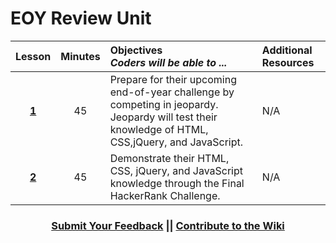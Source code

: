 # EOY Review Unit

|Lesson|Minutes|Objectives <br> *Coders will be able to ...*|Additional Resources|
|:-------:|:-------:|:-------|:-------|
|[**1**](https://drive.google.com/open?id=1Jsh8ASe1FfjEopFyOM2E8ny9t4ugIaZYHtUJ59NrjbE)|45| Prepare for their upcoming end-of-year challenge by competing in jeopardy. Jeopardy will test their knowledge of HTML, CSS,jQuery, and JavaScript.|N/A|
|[**2**](https://drive.google.com/open?id=1n8EFbqXP_0KtCWmXfEp5atNM5rChbg1_3XndYayhUjs)|45| Demonstrate their HTML, CSS, jQuery, and JavaScript knowledge through the Final HackerRank Challenge.|N/A|




 <h3 align="center"><a href="https://docs.google.com/forms/d/e/1FAIpQLSfx0wkLyw_jSOhWR2yY8GTR8TV2NXYZc40us7aPHnl9bO6WAQ/viewform">Submit Your Feedback</a> || <a href="https://github.com/ScriptEdcurriculum/curriculum17-18/wiki/1.-Foundations#end-of-year-unit-final-hackerrank">Contribute to the Wiki</a></h3> 

